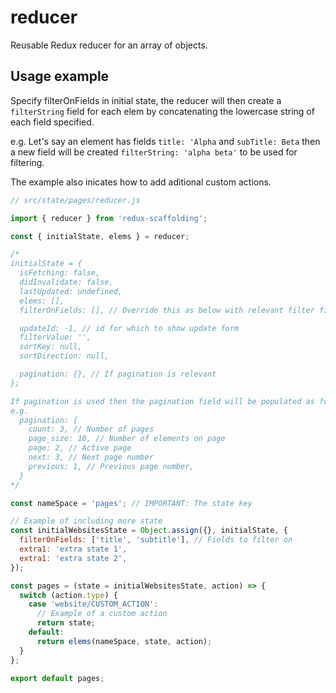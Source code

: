 # reducer

Reusable Redux reducer for an array of objects.

## Usage example

Specify filterOnFields in initial state, the reducer will then create a `filterString` field for each elem by concatenating the lowercase string of each field specified.

e.g. Let's say an element has fields `title: 'Alpha` and `subTitle: Beta` then a new field will be created `filterString: 'alpha beta'` to be used for filtering.

The example also inicates how to add aditional custom actions.

```javascript
// src/state/pages/reducer.js

import { reducer } from 'redux-scaffolding';

const { initialState, elems } = reducer;

/*
initialState = {
  isFetching: false,
  didInvalidate: false,
  lastUpdated: undefined,
  elems: [], 
  filterOnFields: [], // Override this as below with relevant filter fields

  updateId: -1, // id for which to show update form
  filterValue: '',
  sortKey: null,
  sortDirection: null,

  pagination: {}, // If pagination is relevant
};

If pagination is used then the pagination field will be populated as follows:
e.g.
  pagination: {
    count: 3, // Number of pages
    page_size: 10, // Number of elements on page
    page: 2, // Active page
    next: 3, // Next page number
    previous: 1, // Previous page number,
  }  
*/

const nameSpace = 'pages'; // IMPORTANT: The state key

// Example of including more state
const initialWebsitesState = Object.assign({}, initialState, {
  filterOnFields: ['title', 'subtitle'], // Fields to filter on
  extra1: 'extra state 1',
  extra1: 'extra state 2',
});

const pages = (state = initialWebsitesState, action) => {
  switch (action.type) {
    case 'website/CUSTOM_ACTION':
      // Example of a custom action
      return state;
    default:
      return elems(nameSpace, state, action);
  }
};

export default pages;

```

